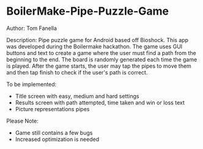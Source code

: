 BoilerMake-Pipe-Puzzle-Game
===========================
Author:
Tom Fanella

Description:
Pipe puzzle game for Android based off Bioshock. This app was developed during the Boilermake hackathon. 
The game uses GUI buttons and text to create a game where the user must find a path from the beginning to the end.
The board is randomly generated each time the game is played. After the game starts, the user may tap the pipes
to move them and then tap finish to check if the user's path is correct.

To be implemented:
- Title screen with easy, medium and hard settings
- Results screen with path attempted, time taken and win or loss text
- Picture representations pipes

Please Note:
- Game still contains a few bugs
- Increased optimization is needed
